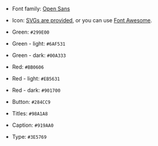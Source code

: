 - Font family: [Open Sans]
- Icon: [SVGs are provided], or you can use [Font Awesome].

- Green: `#299E00`
- Green - light: `#6AF531`
- Green - dark: `#00A333`

- Red: `#BB0606`
- Red - light: `#EB5631`
- Red - dark: `#901700`

- Button: `#284CC9`

- Titles: `#98A1A8`
- Caption: `#919AA0`
- Type: `#3E5769`



[Open Sans]: https://fonts.google.com/specimen/Open+Sans?selection.family=Open+Sans:400,600,800
[SVGs are provided]: ../assets
[Font Awesome]: https://fontawesome.com/
